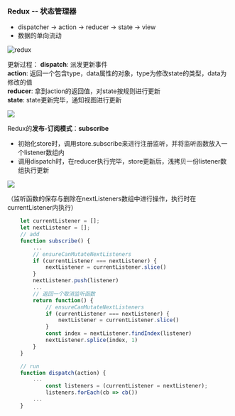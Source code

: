 ### Redux -- 状态管理器
- dispatcher -> action -> reducer -> state -> view
- 数据的单向流动

![redux](https://s0.lgstatic.com/i/image/M00/7E/C6/CgqCHl_PVh-ATfOGAAB089LdYcY341.png)

更新过程： 
**dispatch**: 派发更新事件  
**action**: 返回一个包含type，data属性的对象，type为修改state的类型，data为修改的值  
**reducer**: 拿到action的返回值，对state按规则进行更新  
**state**: state更新完毕，通知视图进行更新

![](https://s0.lgstatic.com/i/image/M00/84/07/Ciqc1F_TF96ACQdrAADNE7uQ1fw478.png)


Redux的**发布-订阅模式**：**subscribe**

- 初始化store时，调用store.subscribe来进行注册监听，并将监听函数放入一个listener数组内
- 调用dispatch时，在reducer执行完毕，store更新后，浅拷贝一份listener数组执行更新

![](https://s0.lgstatic.com/i/image/M00/84/13/CgqCHl_TGCiAfm8CAAEEFFa3ZxA563.png)

（监听函数的保存与删除在nextListeners数组中进行操作，执行时在currentListener内执行）
```js
    let currentListener = [];
    let nextListener = [];
    // add
    function subscribe() {
        ...
        // ensureCanMutateNextListeners
        if (currentListener === nextListener) {
            nextListener = currentListener.slice()
        }
        nextListener.push(listener)
        ...
        // 返回一个取消监听函数
        return function() {
            // ensureCanMutateNextListeners
            if (currentListener === nextListener) {
                nextListener = currentListener.slice()
            }
            const index = nextListener.findIndex(listener)
            nextListener.splice(index, 1)
        }
    }

    // run
    function dispatch(action) {
        ...
            const listeners = (currentListener = nextListener);
            listeners.forEach(cb => cb())
        ...
    }

```